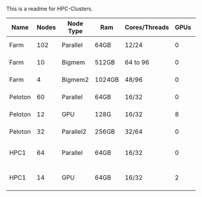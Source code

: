 This is a readme for HPC-Clusters.

| Name  | Nodes | Node Type|  Ram | Cores/Threads | GPUs | Available to | Contact | 
| ------|------ | ----     | -----| ------------- | -----| ------ | -----| 
| Farm  | 102 | Parallel | 64GB |     12/24 | 0 |  All CA&ES affiliates | help@cse.ucdavis.edu| 
| Farm  | 10  | Bigmem   | 512GB | 64 to 96 | 0 | All CA&ES Contributors |help@cse.ucdavis.edu| 
| Farm  | 4   | Bigmem2  | 1024GB | 48/96   | 0 | All CA&ES Contributors |help@cse.ucdavis.edu| 
| Peloton| 60 | Parallel | 64GB | 16/32 | 0 | All L&S affiliated | help@cse.ucdavis.edu| 
| Peloton| 12 | GPU      | 128G | 16/32 | 8 | All L&S contributors | help@cse.ucdavis.edu| 
| Peloton| 32 | Parallel2 | 256GB | 32/64 | 0 |  All L&S contributors |help@cse.ucdavis.edu| 
| HPC1   | 64 | Parallel | 64GB | 16/32 | 0 | All Engineering contributors | help@cse.ucdavis.edu | 
| HPC1   | 14 | GPU      | 64GB | 16/32 | 2 | All Engineering contributors | help@cse.ucdavis.edu | 

